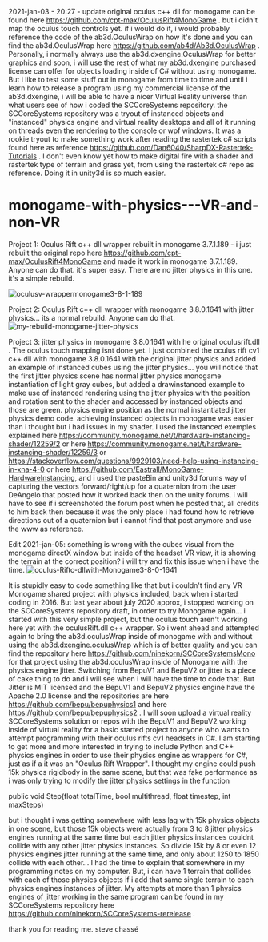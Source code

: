 2021-jan-03 - 20:27 - update
original oculus c++ dll for monogame can be found here https://github.com/cpt-max/OculusRift4MonoGame . but i didn't map the oculus touch controls yet. if i would do it, i would probably reference the code of the ab3d.OculusWrap on how it's done and you can find the ab3d.OculusWrap here https://github.com/ab4d/Ab3d.OculusWrap . Personally, i normally always use the ab3d.dxengine.OculusWrap for better graphics and soon, i will use the rest of what my ab3d.dxengine purchased license can offer for objects loading inside of C# without using monogame. But i like to test some stuff out in monogame from time to time and until i learn how to release a program using my commercial license of the ab3d.dxengine, i will be able to have a nicer Virtual Reality universe than what users see of how i coded the SCCoreSystems repository. the SCCoreSystems repository was a tryout of instanced objects and "instanced" physics engine and virtual reality desktops and all of it running on threads even the rendering to the console or wpf windows. It was a rookie tryout to make something work after reading the rastertek c# scripts found here as reference https://github.com/Dan6040/SharpDX-Rastertek-Tutorials . I don't even know yet how to make digital fire with a shader and rastertek type of terrain and grass yet, from using the rastertek c# repo as reference. Doing it in unity3d is so much easier.

# monogame-with-physics---VR-and-non-VR

Project 1: Oculus Rift c++ dll wrapper rebuilt in monogame 3.7.1.189 - i just rebuilt the original repo here https://github.com/cpt-max/OculusRift4MonoGame and made it work in monogame 3.7.1.189. Anyone can do that. it's super easy. There are no jitter physics in this one. it's a simple rebuild.

<img src="https://i.ibb.co/jb7vmNV/oculusv-wrappermonogame3-8-1-189.png" alt="oculusv-wrappermonogame3-8-1-189" border="0">

Project 2: Oculus Rift c++ dll wrapper with monogame 3.8.0.1641 with jitter physics... its a normal rebuild. Anyone can do that.
<img src="https://i.ibb.co/93RMfF5/my-rebuild-monogame-jitter-physics.png" alt="my-rebuild-monogame-jitter-physics" border="0">

Project 3: jitter physics in monogame 3.8.0.1641 with he original oculusrift.dll . The oculus touch mapping isnt done yet.
I just combined the oculus rift cv1 c++ dll with monogame 3.8.0.1641 with the original jitter physics and added an example of instanced
cubes using the jitter physics... you will notice that the first jitter physics scene has normal jitter physics monogame instantiation of light gray cubes, but added a drawinstanced example to make use of instanced rendering using the jitter physics with the position and rotation sent to the shader and accessed by instanced objects and those are green.
physics engine position as the normal instantiated jitter physics demo code. achieving instanced objects in monogame was easier than i thought but i had issues in my shader. I used the instanced exemples explained here https://community.monogame.net/t/hardware-instancing-shader/12259/2 or here https://community.monogame.net/t/hardware-instancing-shader/12259/3 or https://stackoverflow.com/questions/9929103/need-help-using-instancing-in-xna-4-0 or here https://github.com/Eastrall/MonoGame-HardwareInstancing, and i used the pasteBin and unity3d forums way of capturing the vectors forward/right/up for a quaternion from the user DeAngelo that posted how it worked back then on the unity forums. i will have to see if i screenshoted the forum post when he posted that, all credits to him back then because it was the only place i had found how to retrieve directions out of a quaternion but i cannot find that post anymore and use the www as reference.

Edit 2021-jan-05: something is wrong with the cubes visual from the monogame directX window but inside of the headset VR view, it is showing the terrain at the correct position? i will try and fix this issue when i have the time.
<img src="https://i.ibb.co/m62dhkV/oculus-Riftc-dllwith-Monogame3-8-0-1641.png" alt="oculus-Riftc-dllwith-Monogame3-8-0-1641" border="0">

It is stupidly easy to code something like that but i couldn't find any VR Monogame shared project with physics included, back when i started coding in 2016. But last year about july 2020 approx, i stopped working on the SCCoreSystems repository draft, in order to try Monogame again... i started with this very simple project, but the oculus touch aren't working here yet with the oculusRift.dll c++ wrapper. So i went ahead and attempted again to bring the ab3d.oculusWrap inside of monogame with and without using the ab3d.dxengine.oculusWrap which is of better quality and you can find the repository here https://github.com/ninekorn/SCCoreSystemsMono for that project using the ab3d.oculusWrap inside of Monogame with the physics engine jitter. Switching from BepuV1 and BepuV2 or jitter is a piece of cake thing to do and i will see when i will have the time to code that. But Jitter is MIT licensed and the BepuV1 and BepuV2 physics engine have the Apache 2.0 license and the repositories are here https://github.com/bepu/bepuphysics1 and here https://github.com/bepu/bepuphysics2 . I will soon upload a virtual reality SCCoreSystems solution or repos with the BepuV1 and BepuV2 working inside of virtual reality for a basic started project to anyone who wants to attempt programming with their oculus rifts cv1 headsets in C#. I am starting to get more and more interested in trying to include Python and C++ physics engines in order to use their physics engine as wrappers for C#, just as if a it was an "Oculus Rift Wrapper". I thought my engine could push 15k physics rigidbody in the same scene, but that was fake performance as i was only trying to modify the jitter physics settings in the function

public void Step(float totalTime, bool multithread, float timestep, int maxSteps)

but i thought i was getting somewhere with less lag with 15k physics objects in one scene, but those 15k objects were actually from 3 to 8 jitter physics engines running at the same time but each jitter physics instances couldnt collide with any other jitter physics instances. So divide 15k by 8 or even 12 physics engines jitter running at the same time, and only about 1250 to 1850 collide with each other... I had the time to explain that somewhere in my programming notes on my computer. But, i can have 1 terrain that collides with each of those physics objects if i add that same single terrain to each physics engines instances of jitter. My attempts at more than 1 physics engines of jitter working in the same program can be found in my SCCoreSystems repository here https://github.com/ninekorn/SCCoreSystems-rerelease .

thank you for reading me.
steve chassé



